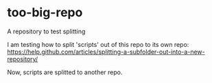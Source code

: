 # too-big-repo

A repository to test splitting

I am testing how to split 'scripts' out of this repo to its own repo: https://help.github.com/articles/splitting-a-subfolder-out-into-a-new-repository/

Now, scripts are splitted to another repo.
